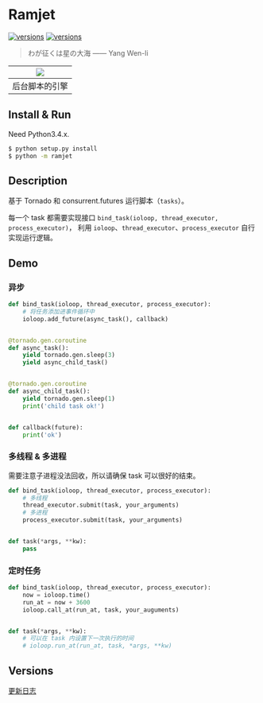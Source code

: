 Ramjet
===

[![versions](https://img.shields.io/badge/version-v1.0-blue.svg)]()
[![versions](https://img.shields.io/badge/license-MIT/Apache-blue.svg)]()

> わが征くは星の大海 —— Yang Wen-li

| ![](http://7xjvpy.dl1.z0.glb.clouddn.com/ramjet.jpg) |
|:--:|
| 后台脚本的引擎 |


## Install & Run

Need Python3.4.x.

```sh
$ python setup.py install
$ python -m ramjet
```


## Description

基于 Tornado 和 consurrent.futures 运行脚本（`tasks`）。

每一个 task 都需要实现接口 `bind_task(ioloop, thread_executor, process_executor)`，
利用 `ioloop`、`thread_executor`、`process_executor` 自行实现运行逻辑。


## Demo

### 异步

```py
def bind_task(ioloop, thread_executor, process_executor):
    # 将任务添加进事件循环中
    ioloop.add_future(async_task(), callback)


@tornado.gen.coroutine
def async_task():
    yield tornado.gen.sleep(3)
    yield async_child_task()


@tornado.gen.coroutine
def async_child_task():
    yield tornado.gen.sleep(1)
    print('child task ok!')


def callback(future):
    print('ok')

```

### 多线程 & 多进程

需要注意子进程没法回收，所以请确保 task 可以很好的结束。

```py
def bind_task(ioloop, thread_executor, process_executor):
    # 多线程
    thread_executor.submit(task, your_arguments)
    # 多进程
    process_executor.submit(task, your_arguments)


def task(*args, **kw):
    pass

```

### 定时任务

```py
def bind_task(ioloop, thread_executor, process_executor):
    now = ioloop.time()
    run_at = now + 3600
    ioloop.call_at(run_at, task, your_auguments)


def task(*args, **kw):
    # 可以在 task 内设置下一次执行的时间
    # ioloop.run_at(run_at, task, *args, **kw)
```

## Versions

[更新日志](https://github.com/Laisky/ramjet/blob/master/docs/versions.md)
